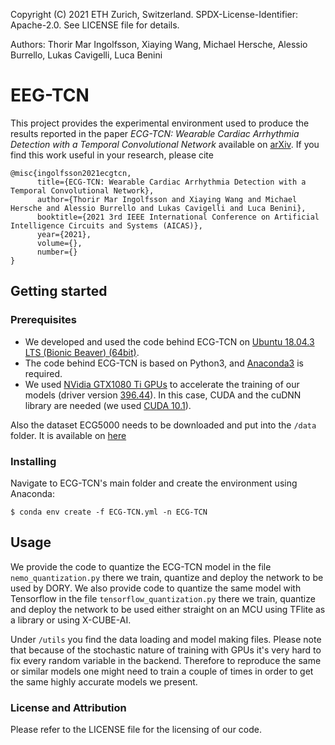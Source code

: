 Copyright (C) 2021 ETH Zurich, Switzerland. SPDX-License-Identifier: Apache-2.0. See LICENSE file for details.

Authors: Thorir Mar Ingolfsson, Xiaying Wang, Michael Hersche, Alessio Burrello, Lukas Cavigelli, Luca Benini

# EEG-TCN
This project provides the experimental environment used to produce the results reported in the paper *ECG-TCN: Wearable Cardiac Arrhythmia Detection with a Temporal Convolutional Network* available on [arXiv](https://arxiv.org/abs/2103.13740). If you find this work useful in your research, please cite
```
@misc{ingolfsson2021ecgtcn,
      title={ECG-TCN: Wearable Cardiac Arrhythmia Detection with a Temporal Convolutional Network}, 
      author={Thorir Mar Ingolfsson and Xiaying Wang and Michael Hersche and Alessio Burrello and Lukas Cavigelli and Luca Benini},
      booktitle={2021 3rd IEEE International Conference on Artificial Intelligence Circuits and Systems (AICAS)}, 
      year={2021},
      volume={},
      number={}
}

```

## Getting started

### Prerequisites
* We developed and used the code behind ECG-TCN on [Ubuntu 18.04.3 LTS (Bionic Beaver) (64bit)](http://old-releases.ubuntu.com/releases/18.04.3/).
* The code behind ECG-TCN is based on Python3, and [Anaconda3](https://www.anaconda.com/distribution/) is required.
* We used [NVidia GTX1080 Ti GPUs](https://developer.nvidia.com/cuda-gpus) to accelerate the training of our models (driver version [396.44](https://www.nvidia.com/Download/driverResults.aspx/136950/en-us)). In this case, CUDA and the cuDNN library are needed (we used [CUDA 10.1](https://developer.nvidia.com/cuda-toolkit-archive)).

Also the dataset ECG5000 needs to be downloaded and put into the `/data` folder. It is available on [here](https://www.cs.ucr.edu/~eamonn/time_series_data_2018/)

### Installing
Navigate to ECG-TCN's main folder and create the environment using Anaconda:
```
$ conda env create -f ECG-TCN.yml -n ECG-TCN
```


## Usage
We provide the code to quantize the ECG-TCN model in the file `nemo_quantization.py` there we train, quantize and deploy the network to be used by DORY. We also provide code to quantize the same model with Tensorflow in the file `tensorflow_quantization.py` there we train, quantize and deploy the network to be used either straight on an MCU using TFlite as a library or using X-CUBE-AI.

Under `/utils` you find the data loading and model making files. Please note that because of the stochastic nature of training with GPUs it's very hard to fix every random variable in the backend. Therefore to reproduce the same or similar models one might need to train a couple of times in order to get the same highly accurate models we present.
### License and Attribution
Please refer to the LICENSE file for the licensing of our code.
